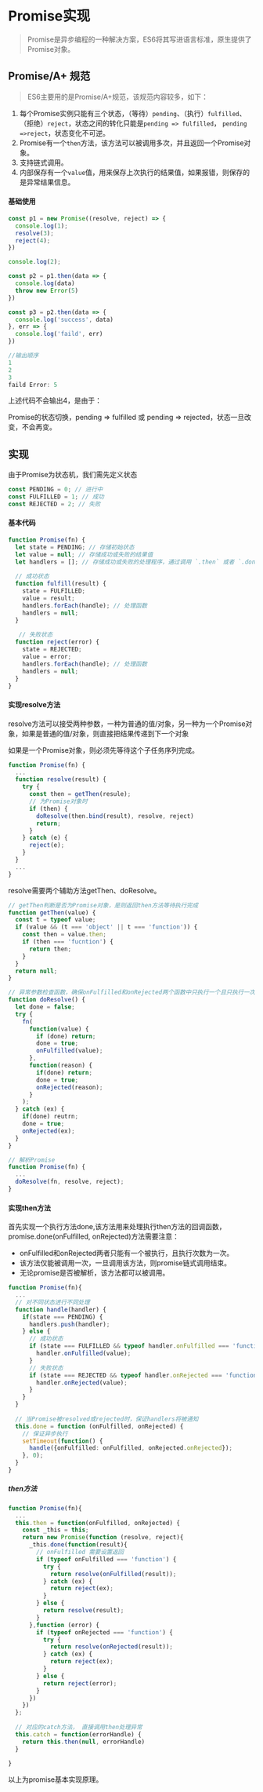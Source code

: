 # Promise实现

> Promise是异步编程的一种解决方案，ES6将其写进语言标准，原生提供了Promise对象。



## Promise/A+ 规范

> ES6主要用的是Promise/A+规范，该规范内容较多，如下：

1. 每个Promise实例只能有三个状态，（等待）`pending`、（执行）`fulfilled`、（拒绝）`reject`，状态之间的转化只能是`pending => fulfilled`， `pending =>reject`，状态变化不可逆。
2. Promise有一个`then`方法，该方法可以被调用多次，并且返回一个Promise对象。
3. 支持链式调用。
4. 内部保存有一个`value`值，用来保存上次执行的结果值，如果报错，则保存的是异常结果信息。





#### 基础使用

````typescript
const p1 = new Promise((resolve, reject) => {
  console.log(1);
  resolve(3);
  reject(4);
})

console.log(2);

const p2 = p1.then(data => {
  console.log(data)
  throw new Error(5)
})

const p3 = p2.then(data => {
  console.log('success', data)
}, err => {
  console.log('faild', err)
})

//输出顺序
1
2
3
faild Error: 5

````

上述代码不会输出4，是由于：

Promise的状态切换，pending => fulfilled 或 pending => rejected，状态一旦改变，不会再变。





## 实现

由于Promise为状态机，我们需先定义状态

````typescript
const PENDING = 0; // 进行中
const FULFILLED = 1; // 成功
const REJECTED = 2; // 失败
````



#### 基本代码

````typescript
function Promise(fn) {
  let state = PENDING; // 存储初始状态
  let value = null; // 存储成功或失败的结果值
  let handlers = []; // 存储成功或失败的处理程序，通过调用 `.then` 或者 `.done` 方法
  
  // 成功状态
  function fulfill(result) {
    state = FULFILLED;
    value = result;
    handlers.forEach(handle); // 处理函数
    handlers = null;
  }
  
   // 失败状态
  function reject(error) {
    state = REJECTED;
    value = error;
    handlers.forEach(handle); // 处理函数
    handlers = null;
  }
}
````



#### 实现resolve方法

resolve方法可以接受两种参数，一种为普通的值/对象，另一种为一个Promise对象，如果是普通的值/对象，则直接把结果传递到下一个对象

如果是一个Promise对象，则必须先等待这个子任务序列完成。

````typescript
function Promise(fn) {
  ...
  function resolve(result) {
    try {
      const then = getThen(resule);
      // 为Promise对象时
      if (then) {
        doResolve(then.bind(result), resolve, reject)
        return;
      }
    } catch (e) {
      reject(e);
    }
  }
  ...
}
````



resolve需要两个辅助方法getThen、doResolve。

````typescript
// getThen判断是否为Promise对象，是则返回then方法等待执行完成
function getThen(value) {
  const t = typeof value;
  if (value && (t === 'object' || t === 'function')) {
    const then = value.then;
    if (then === 'fucntion') {
      return then;
    }
  }
  return null;
}

// 异常参数检查函数，确保onFulfilled和onRejected两个函数中只执行一个且只执行一次，但未做异步处理。
function doResolve() {
  let done = false;
  try {
    fn(
      function(value) {
        if (done) return;
        done = true;
        onFulfilled(value);
      },
      function(reason) {
        if(done) return;
        done = true;
        onRejected(reason);
      }
    );
  } catch (ex) {
    if(done) reutrn;
    done = true;
    onRejected(ex);
  }
}

// 解析Promise
function Promise(fn) {
  ...
  doResolve(fn, resolve, reject);
}
````



#### 实现then方法

首先实现一个执行方法done,该方法用来处理执行then方法的回调函数，promise.done(onFulfilled, onRejected)方法需要注意：

- onFulfilled和onRejected两者只能有一个被执行，且执行次数为一次。
- 该方法仅能被调用一次，一旦调用该方法，则promise链式调用结束。
- 无论promise是否被解析，该方法都可以被调用。

````typescript
function Promise(fn){
  ...
  // 对不同状态进行不同处理
  function handle(handler) {
    if(state === PENDING) {
      handlers.push(handler);
    } else {
      // 成功状态
      if (state === FULFILLED && typeof handler.onFulfilled === 'function') {
        handler.onFulfilled(value);
      }
      // 失败状态
      if (state === REJECTED && typeof handler.onRejected === 'function') {
        handler.onRejected(value);
      }
    }
  }
  
  // 当Promise被resolved或rejected时，保证handlers将被通知
  this.done = function (onFulfilled, onRejected) {
    // 保证异步执行
    setTimeout(function() {
      handle({onFulfilled: onFulfilled, onRejected.onRejected});
    }, 0);
  }
}
````



##### then方法

````typescript
function Promise(fn){
  ...
  this.then = function(onFulfilled, onRejected) {
    const _this = this;
    return new Promise(function (resolve, reject){
      _this.done(function(result){
        // onFulfilled 需要设置返回
        if (typeof onFulfilled === 'function') {
          try {
            return resolve(onFulfilled(result));
          } catch (ex) {
            return reject(ex);
          }
        } else {
          return resolve(result);
        }
      },function (error) {
        if (typeof onRejected === 'function') {
          try {
            return resolve(onRejected(result));
          } catch (ex) {
            return reject(ex);
          }
        } else {
          return reject(error);
        }
      })
    })
  };
  
  // 对应的catch方法， 直接调用then处理异常
  this.catch = function(errorHandle) {
    return this.then(null, errorHandle)
  }
  
}
````



以上为promise基本实现原理。
